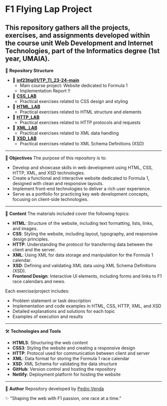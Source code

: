 # **F1 Flying Lap Project**

## This repository gathers all the projects, exercises, and assignments developed within the course unit **Web Development and Internet Technologies**, part of the Informatics degree (1st year, UMAIA).

📂 **Repository Structure**
- 📂 [**inf23tig01/TP_TI_23-24-main**](https://github.com/PedroVenda27/INTERNET_TECNOLOGYS/tree/main/inf23tig01/TP_TI_23-24-main)
  - Main course project: Website dedicated to Formula 1
  - Implementation Report !!
- 📂 [**CSS_LAB**](https://github.com/PedroVenda27/INTERNET_TECNOLOGYS/tree/main/CSS_LAB)
    - Practical exercises related to CSS design and styling
- 📂 [**HTML_LAB**](https://github.com/PedroVenda27/INTERNET_TECNOLOGYS/tree/main/HTML_LAB)
    - Practical exercises related to HTML structure and elements
- 📂 [**HTTP_LAB**](https://github.com/PedroVenda27/INTERNET_TECNOLOGYS/tree/main/HTTP_LAB)
    - Practical exercises related to HTTP protocols and requests
- 📂 [**XML_LAB**](https://github.com/PedroVenda27/INTERNET_TECNOLOGYS/tree/main/XML_LAB)
    - Practical exercises related to XML data handling
- 📂 [**XSD_LAB**](https://github.com/PedroVenda27/INTERNET_TECNOLOGYS/tree/main/XSD_LAB)
    - Practical exercises related to XML Schema Definitions (XSD)

---

🎯 **Objectives**
The purpose of this repository is to:
- Develop and showcase skills in web development using HTML, CSS, HTTP, XML, and XSD technologies.
- Create a functional and interactive website dedicated to Formula 1, designed with clean and responsive layouts.
- Implement front-end technologies to deliver a rich user experience.
- Serve as a portfolio for practicing key web development concepts, focusing on client-side technologies.

---

🧩 **Content**
The materials included cover the following topics:
- **HTML**: Structure of the website, including text formatting, lists, links, and images.
- **CSS**: Styling the website, including layout, typography, and responsive design principles.
- **HTTP**: Understanding the protocol for transferring data between the client and the server.
- **XML**: Using XML for data storage and manipulation for the Formula 1 calendar.
- **XSD**: Defining and validating XML data using XML Schema Definitions (XSD).
- **Frontend Design**: Interactive UI elements, including forms and links to F1 race calendars and news.

Each exercise/project includes:
- Problem statement or task description
- Implementation and code examples in HTML, CSS, HTTP, XML, and XSD
- Detailed explanations and solutions for each topic
- Examples of execution and results

---

🛠️ **Technologies and Tools**
- **HTML5**: Structuring the web content
- **CSS3**: Styling the website and creating a responsive design
- **HTTP**: Protocol used for communication between client and server
- **XML**: Data format for storing the Formula 1 race calendar
- **XSD**: XML Schema for validating the data structure
- **GitHub**: Version control and hosting the repository
- **Netlify**: Deployment platform for hosting the website

---

👤 **Author**
Repository developed by [Pedro Venda](https://github.com/PedroVenda27)

✨ "Shaping the web with F1 passion, one race at a time."
